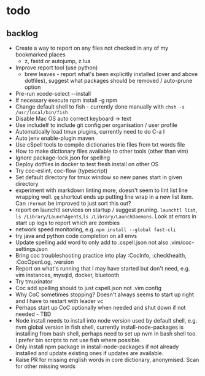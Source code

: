 # todo

## backlog

- Create a way to report on any files not checked in any of my bookmarked places
  - z, fastd or autojump, z.lua
- Improve report tool (use python)
  - brew leaves - report what's been explicitly installed (over and above
    dotfiles), suggest what packages should be removed / auto-prune option
- Pre-run xcode-select --install
- If necessary execute npm install -g npm
- Change default shell to fish - currently done manually with
  `chsh -s /usr/local/bin/fish`
- Disable Mac OS auto correct keyboard -> text
- Use includeIf to include git config per organisation / user profile
- Automatically load tmux plugins, currently need to do C-a I
- Auto jenv enable-plugin maven
- Use cSpell tools to compile dictionaries trie files from txt words file
- How to make dictionary files available to other tools (other than vim)
- Ignore package-lock.json for spelling
- Deploy dotfiles in docker to test fresh install on other OS
- Try coc-eslint, coc-flow (typescript)
- Set default directory for tmux window so new panes start in given directory
- experiment with markdown linting more, doesn't seem to lint list line wrapping
  well. `gq` shortcut ends up putting line wrap in a new list item. Can `:Format`
  be improved to just sort this out?
- report on launchtl services on startup / suggest pruning. `launchtl list`,
  `ls /Library/LaunchAgents`,`ls /Library/LaunchDaemons`. Look at errors in start
  up logs to report which are zombies
- network speed monitoring, e.g. `npm install --global fast-cli`
- try java and python code completion on all envs
- Update spelling add word to only add to .cspell.json not also
  .vim/coc-settings.json
- Bring coc troubleshooting practice into play :CocInfo, :checkhealth, :CocOpenLog, :version
- Report on what's running that I may have started 
  but don't need, e.g.
  vim instances, mysqld, docker, bluetooth
- Try tmuxinator
- Coc add spelling should to just cspell.json not .vim config
- Why CoC sometimes stopping? Doesn't always seems to start up right and I have
  to restart with leader vc
- Perhaps start up CoC optionally when needed and shut down if not needed - TBD
- Node install needs to install into node version used by default shell, e.g.
    nvm global version in fish shell, currently install-node-packages is
    installing from bash shell, perhaps need to set up nvm in bash shell too. I
    prefer bin scripts to not use fish where possible.
- Only install npm package in install-node-packages if not already installed and
  update existing ones if updates are available.
- Raise PR for missing english words in core dictionary, anonymised. Scan for
  other missing words
